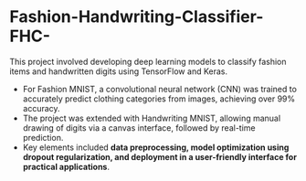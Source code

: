 # Fashion-Handwriting-Classifier-FHC-
This project involved developing deep learning models to classify fashion items and handwritten digits using TensorFlow and Keras.
- For Fashion MNIST, a convolutional neural network (CNN) was trained to accurately predict clothing categories from images, achieving over 99% accuracy.
- The project was extended with Handwriting MNIST, allowing manual drawing of digits via a canvas interface, followed by real-time prediction.
- Key elements included **data preprocessing, model optimization using dropout regularization, and deployment in a user-friendly interface for practical applications**.

